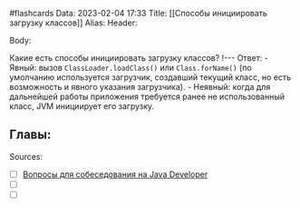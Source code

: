 #flashcards
Data: 2023-02-04 17:33
Title: [[Способы инициировать загрузку классов]]
Alias:
Header:




Body:

Какие есть способы инициировать загрузку классов?
!---
Ответ:
	- Явный: вызов `ClassLoader.loadClass()` или `Class.forName()` (по умолчанию используется загрузчик, создавший текущий класс, но есть возможность и явного указания загрузчика).
	- Неявный: когда для дальнейшей работы приложения требуется ранее не использованный класс, JVM инициирует его загрузку.




Главы:
-


Sources:
- [ ] [Вопросы для собеседования на Java Developer](https://github.com/enhorse/java-interview/blob/master/README.md#%D0%9E%D0%9E%D0%9F)
- [ ] []()
- [ ] []()
